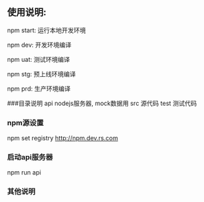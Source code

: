 ## 使用说明:
npm start: 运行本地开发环境

npm dev: 开发环境编译

npm uat: 测试环境编译

npm stg: 预上线环境编译

npm prd: 生产环境编译

###目录说明
api nodejs服务器, mock数据用
src 源代码
test 测试代码

### npm源设置
npm set registry http://npm.dev.rs.com

### 启动api服务器
npm run api

### 其他说明
